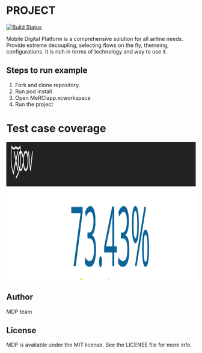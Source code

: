 # PROJECT

[![Build Status](http://test96.dev.amadeus.net/plnext/default/merci_1802.12_020218/static/merciNG/images/others/merci_logo_new.png)](https://travis-ci.org/ReSwift/ReSwift)

Mobile Digital Platform is a comprehensive solution for all airline needs. Provide extreme decoupling, selecting flows on the fly, themeing, configurations.
It is rich in terms of technology and way to use it.


## Steps to run example
1. Fork and clone repository.
2. Run pod install
3. Open MeRCIapp.xcworkspace
4. Run the project

# Test case coverage

<p>
    <img src="MeRCIapp/AppImages/Coverage.png" width="1760" height="368" />
</p>

## Author

MDP team


## License

MDP is available under the MIT license. See the LICENSE file for more info.
